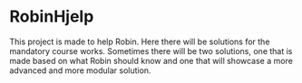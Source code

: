 # RobinHjelp
This project is made to help Robin.
Here there will be solutions for the mandatory course works. Sometimes there will be two solutions,
one that is made based on what Robin should know and one that will showcase a more advanced and more modular solution.
